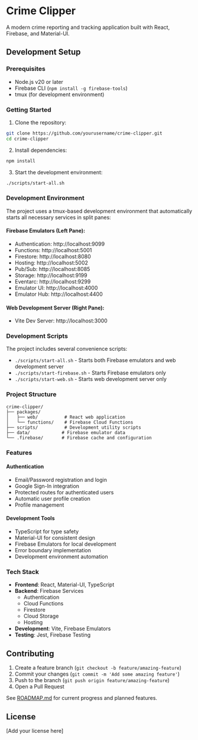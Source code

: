 # Crime Clipper

A modern crime reporting and tracking application built with React, Firebase, and Material-UI.

## Development Setup

### Prerequisites

- Node.js v20 or later
- Firebase CLI (`npm install -g firebase-tools`)
- tmux (for development environment)

### Getting Started

1. Clone the repository:

```bash
git clone https://github.com/yourusername/crime-clipper.git
cd crime-clipper
```

2. Install dependencies:

```bash
npm install
```

3. Start the development environment:

```bash
./scripts/start-all.sh
```

### Development Environment

The project uses a tmux-based development environment that automatically starts all necessary services in split panes:

#### Firebase Emulators (Left Pane):

- Authentication: http://localhost:9099
- Functions: http://localhost:5001
- Firestore: http://localhost:8080
- Hosting: http://localhost:5002
- Pub/Sub: http://localhost:8085
- Storage: http://localhost:9199
- Eventarc: http://localhost:9299
- Emulator UI: http://localhost:4000
- Emulator Hub: http://localhost:4400

#### Web Development Server (Right Pane):

- Vite Dev Server: http://localhost:3000

### Development Scripts

The project includes several convenience scripts:

- `./scripts/start-all.sh` - Starts both Firebase emulators and web development server
- `./scripts/start-firebase.sh` - Starts Firebase emulators only
- `./scripts/start-web.sh` - Starts web development server only

### Project Structure

```
crime-clipper/
├── packages/
│   ├── web/          # React web application
│   └── functions/    # Firebase Cloud Functions
├── scripts/          # Development utility scripts
├── data/            # Firebase emulator data
└── .firebase/       # Firebase cache and configuration
```

### Features

#### Authentication

- Email/Password registration and login
- Google Sign-In integration
- Protected routes for authenticated users
- Automatic user profile creation
- Profile management

#### Development Tools

- TypeScript for type safety
- Material-UI for consistent design
- Firebase Emulators for local development
- Error boundary implementation
- Development environment automation

### Tech Stack

- **Frontend**: React, Material-UI, TypeScript
- **Backend**: Firebase Services
  - Authentication
  - Cloud Functions
  - Firestore
  - Cloud Storage
  - Hosting
- **Development**: Vite, Firebase Emulators
- **Testing**: Jest, Firebase Testing

## Contributing

1. Create a feature branch (`git checkout -b feature/amazing-feature`)
2. Commit your changes (`git commit -m 'Add some amazing feature'`)
3. Push to the branch (`git push origin feature/amazing-feature`)
4. Open a Pull Request

See [ROADMAP.md](ROADMAP.md) for current progress and planned features.

## License

[Add your license here]
